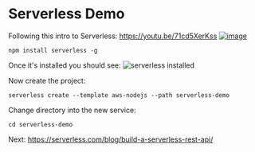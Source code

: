 # Serverless Demo

Following this intro to Serverless: https://youtu.be/71cd5XerKss
[![image](https://user-images.githubusercontent.com/194400/31173634-479b8618-a900-11e7-8841-5d74a14bde10.png)](https://youtu.be/71cd5XerKss)

```
npm install serverless -g
```
Once it's installed you should see:
![serverless installed](https://user-images.githubusercontent.com/194400/31173878-398e0702-a901-11e7-8ad3-63288f518bfe.png)

Now create the project:
```
serverless create --template aws-nodejs --path serverless-demo
```
Change directory into the new service:
```
cd serverless-demo
```



Next:
https://serverless.com/blog/build-a-serverless-rest-api/